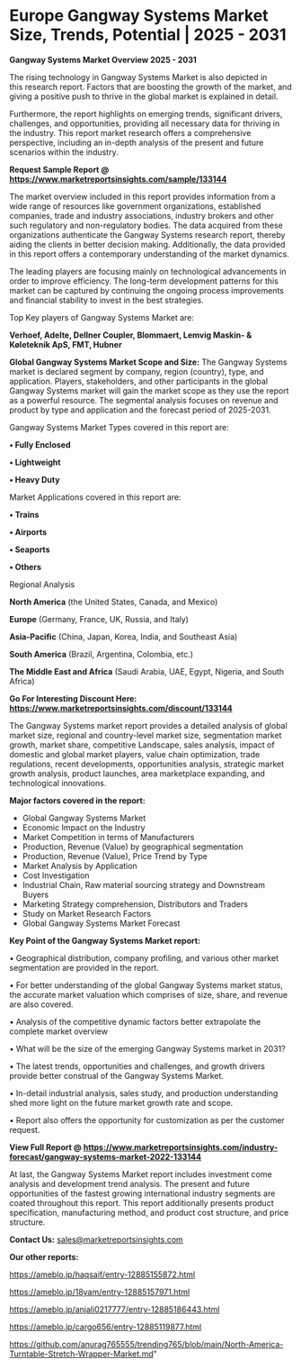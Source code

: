 # Europe Gangway Systems Market Size, Trends, Potential | 2025 - 2031

<Strong> Gangway Systems Market Overview 2025 - 2031</strong>

The rising technology in Gangway Systems Market is also depicted in this research report. Factors that are boosting the growth of the market, and giving a positive push to thrive in the global market is explained in detail.

Furthermore, the report highlights on emerging trends, significant drivers, challenges, and opportunities, providing all necessary data for thriving in the industry. This report market research offers a comprehensive perspective, including an in-depth analysis of the present and future scenarios within the industry.

<strong>Request Sample Report @ <a href=https://www.marketreportsinsights.com/sample/133144>https://www.marketreportsinsights.com/sample/133144</a></strong>

The market overview included in this report provides information from a wide range of resources like government organizations, established companies, trade and industry associations, industry brokers and other such regulatory and non-regulatory bodies. The data acquired from these organizations authenticate the Gangway Systems research report, thereby aiding the clients in better decision making. Additionally, the data provided in this report offers a contemporary understanding of the market dynamics.

The leading players are focusing mainly on technological advancements in order to improve efficiency. The long-term development patterns for this market can be captured by continuing the ongoing process improvements and financial stability to invest in the best strategies.

Top Key players of Gangway Systems Market are:

<strong>Verhoef, Adelte, Dellner Coupler, Blommaert, Lemvig Maskin- & Køleteknik ApS, FMT, Hubner</strong>

<strong><b>Global Gangway Systems Market Scope and Size:</b></strong>
The Gangway Systems market is declared segment by company, region (country), type, and application. Players, stakeholders, and other participants in the global Gangway Systems market will gain the market scope as they use the report as a powerful resource. The segmental analysis focuses on revenue and product by type and application and the forecast period of 2025-2031.

Gangway Systems Market Types covered in this report are:

<strong>• Fully Enclosed

• Lightweight

• Heavy Duty</strong>

Market Applications covered in this report are:

<strong>• Trains

• Airports

• Seaports

• Others</strong> 

Regional Analysis

<strong>North America</strong> (the United States, Canada, and Mexico)

<strong>Europe</strong> (Germany, France, UK, Russia, and Italy)

<strong>Asia-Pacific</strong> (China, Japan, Korea, India, and Southeast Asia)

<strong>South America</strong> (Brazil, Argentina, Colombia, etc.)

<strong>The Middle East and Africa</strong> (Saudi Arabia, UAE, Egypt, Nigeria, and South Africa)

<strong>Go For Interesting Discount Here: <a href=https://www.marketreportsinsights.com/discount/133144>https://www.marketreportsinsights.com/discount/133144</a></strong>

The Gangway Systems market report provides a detailed analysis of global market size, regional and country-level market size, segmentation market growth, market share, competitive Landscape, sales analysis, impact of domestic and global market players, value chain optimization, trade regulations, recent developments, opportunities analysis, strategic market growth analysis, product launches, area marketplace expanding, and technological innovations.

<strong><b>Major factors covered in the report:</b></strong>
<ul>
  <li>Global Gangway Systems Market </li>
  <li>Economic Impact on the Industry</li>
  <li>Market Competition in terms of Manufacturers</li>
  <li>Production, Revenue (Value) by geographical segmentation</li>
  <li>Production, Revenue (Value), Price Trend by Type</li>
  <li>Market Analysis by Application</li>
  <li>Cost Investigation</li>
  <li>Industrial Chain, Raw material sourcing strategy and Downstream Buyers</li>
  <li>Marketing Strategy comprehension, Distributors and Traders</li>
  <li>Study on Market Research Factors</li>
  <li>Global Gangway Systems Market Forecast</li>
</ul>

<strong><b>Key Point of the Gangway Systems Market report:</b></strong>

• Geographical distribution, company profiling, and various other market segmentation are provided in the report.

• For better understanding of the global Gangway Systems market status, the accurate market valuation which comprises of size, share, and revenue are also covered.

• Analysis of the competitive dynamic factors better extrapolate the complete market overview

• What will be the size of the emerging Gangway Systems market in 2031?

• The latest trends, opportunities and challenges, and growth drivers provide better construal of the Gangway Systems Market.

• In-detail industrial analysis, sales study, and production understanding shed more light on the future market growth rate and scope.

• Report also offers the opportunity for customization as per the customer request.

<strong><b>View Full Report @ <a href=https://www.marketreportsinsights.com/industry-forecast/gangway-systems-market-2022-133144>https://www.marketreportsinsights.com/industry-forecast/gangway-systems-market-2022-133144</a></b></strong>


At last, the Gangway Systems Market report includes investment come analysis and development trend analysis. The present and future opportunities of the fastest growing international industry segments are coated throughout this report. This report additionally presents product specification, manufacturing method, and product cost structure, and price structure.

<strong>Contact Us:</strong>
sales@marketreportsinsights.com

<strong>Our other reports:</strong>

<a href=https://ameblo.jp/haqsaif/entry-12885155872.html>https://ameblo.jp/haqsaif/entry-12885155872.html</a>

<a href=https://ameblo.jp/18yam/entry-12885157971.html>https://ameblo.jp/18yam/entry-12885157971.html</a>

<a href=https://ameblo.jp/anjali0217777/entry-12885186443.html>https://ameblo.jp/anjali0217777/entry-12885186443.html</a>

<a href=https://ameblo.jp/cargo656/entry-12885119877.html>https://ameblo.jp/cargo656/entry-12885119877.html</a>

<a href=https://github.com/anurag765555/trending765/blob/main/North-America-Turntable-Stretch-Wrapper-Market.md>https://github.com/anurag765555/trending765/blob/main/North-America-Turntable-Stretch-Wrapper-Market.md</a>"
